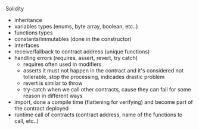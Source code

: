 Solidity
- inheritance
- variables types (enums, byte array, boolean, etc..)
- functions types
- constants/immutables (done in the constructor)
- interfaces
- receive/fallback to contract address (unique functions)
- handling errors (requires, assert, revert, try catch)
  - requires often used in modifiers
  - asserts it must not happen in the contract and it's considered not tollerable, stop the processing, indicades drastic problem
  - revert is similar to throw
  - try-catch when we call other contracts, cause they can fail for some reason in different ways
- import, done a compile time (flattening for verifying) and become part of the contract deployed
- runtime call of contracts (contract address, name of the functions to call, etc..)
